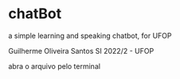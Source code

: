 # chatBot
a simple learning and speaking chatbot, for UFOP


Guilherme Oliveira Santos
SI 2022/2 - UFOP

abra o arquivo pelo terminal
